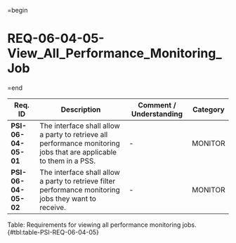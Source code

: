 =begin

# REQ-06-04-05-View_All_Performance_Monitoring_Job

=end

| Req. ID | Description | Comment / Understanding | Category |
| ------- | ----------- | ----------------------- | -------- |
| __PSI-06-04-05-01__ | The interface shall allow a party to retrieve all performance monitoring jobs that are applicable to them in a PSS. | - | MONITOR |
| __PSI-06-04-05-02__ | The interface shall allow a party to retrieve filter performance monitoring jobs they want to receive. | - | MONITOR |

Table: Requirements for viewing all performance monitoring jobs. {#tbl:table-PSI-REQ-06-04-05}
